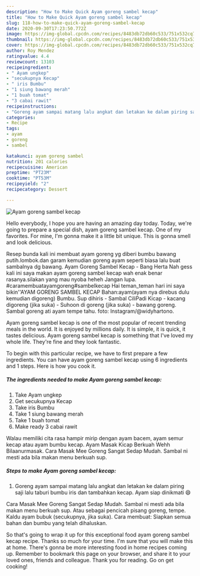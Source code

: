 ```yaml
---
description: "How to Make Quick Ayam goreng sambel kecap"
title: "How to Make Quick Ayam goreng sambel kecap"
slug: 118-how-to-make-quick-ayam-goreng-sambel-kecap
date: 2020-09-30T17:23:50.772Z
image: https://img-global.cpcdn.com/recipes/8483db72db60c533/751x532cq70/ayam-goreng-sambel-kecap-foto-resep-utama.jpg
thumbnail: https://img-global.cpcdn.com/recipes/8483db72db60c533/751x532cq70/ayam-goreng-sambel-kecap-foto-resep-utama.jpg
cover: https://img-global.cpcdn.com/recipes/8483db72db60c533/751x532cq70/ayam-goreng-sambel-kecap-foto-resep-utama.jpg
author: Roy Mendez
ratingvalue: 4.4
reviewcount: 13103
recipeingredient:
- " Ayam ungkep"
- "secukupnya Kecap"
- " iris Bumbu"
- "1 siung bawang merah"
- "1 buah tomat"
- "3 cabai rawit"
recipeinstructions:
- "Goreng ayam sampai matang lalu angkat dan letakan ke dalam piring saji lalu taburi bumbu iris dan tambahkan kecap. Ayam siap dinikmati 😄"
categories:
- Recipe
tags:
- ayam
- goreng
- sambel

katakunci: ayam goreng sambel 
nutrition: 201 calories
recipecuisine: American
preptime: "PT23M"
cooktime: "PT53M"
recipeyield: "2"
recipecategory: Dessert

---
```



![Ayam goreng sambel kecap](https://img-global.cpcdn.com/recipes/8483db72db60c533/751x532cq70/ayam-goreng-sambel-kecap-foto-resep-utama.jpg)

Hello everybody, I hope you are having an amazing day today. Today, we're going to prepare a special dish, ayam goreng sambel kecap. One of my favorites. For mine, I'm gonna make it a little bit unique. This is gonna smell and look delicious.

Resep bunda kali ini membuat ayam goreng yg diberi bumbu bawang putih.lombok.dan garam kemudian goreng ayam seperti biasa lalu buat sambalnya dg bawang. Ayam Goreng Sambel Kecap - Bang Herta Nah gess kali ini saya makan ayam goreng sambel kecap wah enak benar rasanya.silakan yang mau nyoba heheh Jangan lupa. #caramembuatayamgoreng#sambelkecap Hai teman_teman hari ini saya bikin&#39;&#39;AYAM GORENG SAMBEL KECAP Bahan:ayam(ayam nya direbus dulu kemudian digoreng) Bumbu. Sup dihiris - Sambal CiliPadi Kicap - kacang digoreng (jika suka) - Suhoon di goreng (jika suka) - bawang goreng. Sambal goreng ati ayam tempe tahu. foto: Instagram/@widyhartono.

Ayam goreng sambel kecap is one of the most popular of recent trending meals in the world. It is enjoyed by millions daily. It is simple, it is quick, it tastes delicious. Ayam goreng sambel kecap is something that I've loved my whole life. They're fine and they look fantastic.


To begin with this particular recipe, we have to first prepare a few ingredients. You can have ayam goreng sambel kecap using 6 ingredients and 1 steps. Here is how you cook it.

<!--inarticleads1-->

##### The ingredients needed to make Ayam goreng sambel kecap:

1. Take  Ayam ungkep
1. Get secukupnya Kecap
1. Take  iris Bumbu
1. Take 1 siung bawang merah
1. Take 1 buah tomat
1. Make ready 3 cabai rawit


Walau memiliki cita rasa hampir mirip dengan ayam bacem, ayam semur kecap atau ayam bumbu kecap. Ayam Masak Kicap Berkuah Wehh Bilaanurmasak. Cara Masak Mee Goreng Sangat Sedap Mudah. Sambal ni mesti ada bila makan menu berkuah sup. 

<!--inarticleads2-->

##### Steps to make Ayam goreng sambel kecap:

1. Goreng ayam sampai matang lalu angkat dan letakan ke dalam piring saji lalu taburi bumbu iris dan tambahkan kecap. Ayam siap dinikmati 😄


Cara Masak Mee Goreng Sangat Sedap Mudah. Sambal ni mesti ada bila makan menu berkuah sup. Atau sebagai pencicah pisang goreng, tempe. Kaldu ayam bubuk (secukupnya, jika suka). Cara membuat: Siapkan semua bahan dan bumbu yang telah dihaluskan. 

So that's going to wrap it up for this exceptional food ayam goreng sambel kecap recipe. Thanks so much for your time. I'm sure that you will make this at home. There's gonna be more interesting food in home recipes coming up. Remember to bookmark this page on your browser, and share it to your loved ones, friends and colleague. Thank you for reading. Go on get cooking!
